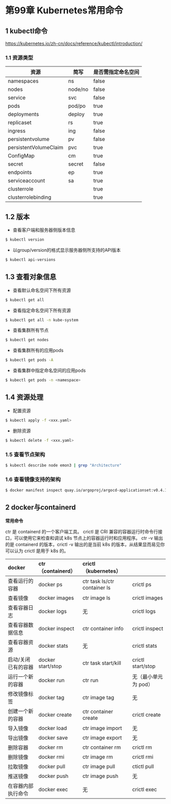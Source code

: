 # 第99章 Kubernetes常用命令

## 1 kubectl命令

https://kubernetes.io/zh-cn/docs/reference/kubectl/introduction/

### 1.1 资源类型

| 资源                  | 简写    | 是否需指定命名空间 |
| --------------------- | ------- | ------------------ |
| namespaces            | ns      | false              |
| nodes                 | node/no | false              |
| service               | svc     | false              |
| pods                  | pod/po  | true               |
| deployments           | deploy  | true               |
| replicaset            | rs      | true               |
| ingress               | ing     | false              |
| persistentvolume      | pv      | false              |
| persistentVolumeClaim | pvc     | true               |
| ConfigMap             | cm      | true               |
| secret                | secret  | false              |
| endpoints             | ep      | true               |
| serviceaccount        | sa      | true               |
| clusterrole           |         | true               |
| clusterrolebinding    |         | true               |

## 1.2 版本

- 查看客户端和服务器侧版本信息

```bash
$ kubectl version
```

- 以group/version的格式显示服务器侧所支持的API版本

```bash
$ kubectl api-versions
```

## 1.3 查看对象信息

- 查看默认命名空间下所有资源

```bash
$ kubectl get all
```

- 查看指定命名空间下所有资源 

```bash
$ kubectl get all -n kube-system
```

- 查看集群所有节点

```bash
$ kubectl get nodes
```

- 查看集群所有的应用pods

```bash
$ kubectl get pods -A
```

- 查看集群中指定命名空间的应用pods

```bash
$ kubectl get pods -n <namespace>
```

## 1.4 资源处理

- 配置资源

```bash
$ kubectl apply -f <xxx.yaml>
```

- 删除资源

```bash
$ kubectl delete -f <xxx.yaml>
```

### 1.5 查看节点架构

```bash
$ kubectl describe node emon3 | grep "Architecture"
```

### 1.6 查看镜像支持的架构

```bash
$ docker manifest inspect quay.io/argoproj/argocd-applicationset:v0.4.1 | grep "architecture"
```



## 2 docker与containerd

 **常用命令**

ctr 是 containerd 的一个客户端工具。 crictl 是 CRI 兼容的容器运行时命令行接口，可以使用它来检查和调试 k8s 节点上的容器运行时和应用程序。 ctr -v 输出的是 containerd 的版本，crictl -v 输出的是当前 k8s 的版本，从结果显而易见你可以认为 crictl 是用于 k8s 的。

| docker              | ctr（containerd） | crictl（kubernetes）         |                      |
| :------------------ | :---------------- | :--------------------------- | -------------------- |
| 查看运行的容器      | docker ps         | ctr task ls/ctr container ls | crictl ps            |
| 查看镜像            | docker images     | ctr image ls                 | crictl images        |
| 查看容器日志        | docker logs       | 无                           | crictl logs          |
| 查看容器数据信息    | docker inspect    | ctr container info           | crictl inspect       |
| 查看容器资源        | docker stats      | 无                           | crictl stats         |
| 启动/关闭已有的容器 | docker start/stop | ctr task start/kill          | crictl start/stop    |
| 运行一个新的容器    | docker run        | ctr run                      | 无（最小单元为 pod） |
| 修改镜像标签        | docker tag        | ctr image tag                | 无                   |
| 创建一个新的容器    | docker create     | ctr container create         | crictl create        |
| 导入镜像            | docker load       | ctr image import             | 无                   |
| 导出镜像            | docker save       | ctr image export             | 无                   |
| 删除容器            | docker rm         | ctr container rm             | crictl rm            |
| 删除镜像            | docker rmi        | ctr image rm                 | crictl rmi           |
| 拉取镜像            | docker pull       | ctr image pull               | ctictl pull          |
| 推送镜像            | docker push       | ctr image push               | 无                   |
| 在容器内部执行命令  | docker exec       | 无                           | crictl exec          |







































